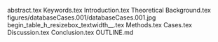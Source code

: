 abstract.tex
Keywords.tex
Introduction.tex
Theoretical Background.tex
figures/databaseCases.001/databaseCases.001.jpg
begin_table_h_resizebox_textwidth__.tex
Methods.tex
Cases.tex
Discussion.tex
Conclusion.tex
OUTLINE.md